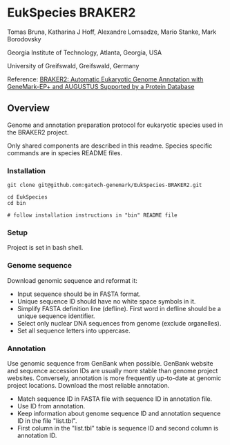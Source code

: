 # EukSpecies BRAKER2

Tomas Bruna, Katharina J Hoff, Alexandre Lomsadze, Mario Stanke, Mark Borodovsky

Georgia Institute of Technology, Atlanta, Georgia, USA

University of Greifswald, Greifswald, Germany

Reference: [BRAKER2: Automatic Eukaryotic Genome Annotation with GeneMark-EP+ and AUGUSTUS Supported by a Protein Database](https://www.biorxiv.org/content/10.1101/2020.08.10.245134v1)

## Overview

Genome and annotation preparation protocol for eukaryotic species used in the BRAKER2 project.

Only shared components are described in this readme.
Species specific commands are in species README files.

### Installation
```
git clone git@github.com:gatech-genemark/EukSpecies-BRAKER2.git

cd EukSpecies
cd bin

# follow installation instructions in "bin" README file
```
### Setup
Project is set in bash shell.

### Genome sequence
Download genomic sequence and reformat it:
 * Input sequence should be in FASTA format.
 * Unique sequence ID should have no white space symbols in it.
 * Simplify FASTA definition line (defline). First word in defline should be a unique sequence identifier.
 * Select only nuclear DNA sequences from genome (exclude organelles).
 * Set all sequence letters into uppercase.

### Annotation
Use genomic sequence from GenBank when possible. GenBank website and sequence accession IDs are usually more stable than genome project websites. Conversely, annotation is more frequently up-to-date at genomic project locations. Download the most reliable annotation.
* Match sequence ID in FASTA file with sequence ID in annotation file.
* Use ID from annotation.
* Keep information about genome sequence ID and annotation sequence ID in the file "list.tbl".
* First column in the "list.tbl" table is sequence ID and second column is annotation ID.
